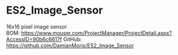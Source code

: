 # ES2_Image_Sensor
16x16 pixel image sensor  
BOM: https://www.mouser.com/ProjectManager/ProjectDetail.aspx?AccessID=90b6c6617f
GitHub: https://github.com/DamianMoris/ES2_Image_Sensor
